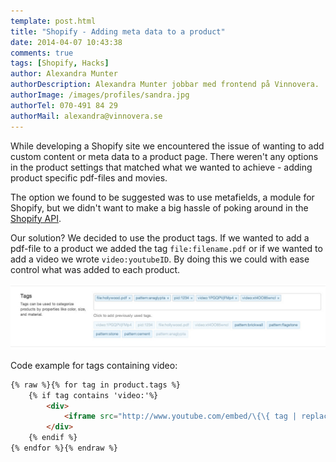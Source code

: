 ```yaml
---
template: post.html
title: "Shopify - Adding meta data to a product"
date: 2014-04-07 10:43:38 
comments: true
tags: [Shopify, Hacks]
author: Alexandra Munter
authorDescription: Alexandra Munter jobbar med frontend på Vinnovera.
authorImage: /images/profiles/sandra.jpg
authorTel: 070-491 84 29
authorMail: alexandra@vinnovera.se
---
```


While developing a Shopify site we encountered the issue of wanting to add custom content or meta data to a product page. <!-- more -->There weren't any options in the product settings that matched what we wanted to achieve - adding product specific pdf-files and movies.

The option we found to be suggested was to use metafields, a module for Shopify, but we didn't want to make a big hassle of poking around in the [Shopify API][1]. 

Our solution? We decided to use the product tags. If we wanted to add a pdf-file to a product we added the tag ```file:filename.pdf``` or if we wanted to add a video we wrote ```video:youtubeID```. By doing this we could with ease control what was added to each product.

![](/images/content/posts/shopify-adding-meta-data/tags.jpg)

Code example for tags containing video:

```html
{% raw %}{% for tag in product.tags %}
	{% if tag contains 'video:'%}
		<div>
			<iframe src="http://www.youtube.com/embed/\{\{ tag | replace: 'video:', ''\}\}"></iframe>
		</div>
	{% endif %}
{% endfor %}{% endraw %}
```

[1]: http://www.shopify.com/technology/3032322-new-feature-metafields#axzz2xvNXkLON
